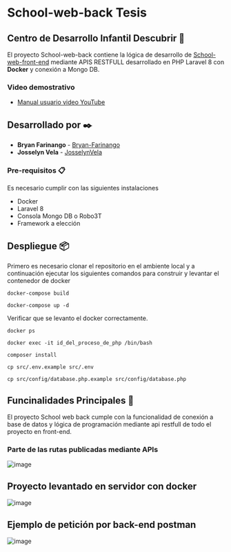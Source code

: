 # School-web-back Tesis
## Centro de Desarrollo Infantil Descubrir 🚀
El proyecto School-web-back contiene la lógica de desarrollo de [School-web-front-end](https://github.com/Bryan-Farinango/School-web) mediante APIS RESTFULL desarrollado en PHP Laravel 8 con **Docker** y conexión a Mongo DB. 
### **Video demostrativo**
* [Manual usuario video YouTube](https://www.youtube.com/watch?v=ZHiUGJxOSGo)
## Desarrollado por ✒️
* **Bryan Farinango** - [Bryan-Farinango](https://gist.github.com/Bryan-Farinango)
* **Josselyn Vela** - [JosselynVela](https://github.com/JosselynVela)
### Pre-requisitos 📋
Es necesario cumplir con las siguientes instalaciones
* Docker
* Laravel 8
* Consola Mongo DB o Robo3T
* Framework a elección

## Despliegue 📦

Primero es necesario clonar el repositorio en el ambiente local y a continuación ejecutar los siguientes comandos para construir y levantar el contenedor de docker

```
docker-compose build
```
```
docker-compose up -d
```
Verificar que se levanto el docker correctamente.
```
docker ps
```
```
docker exec -it id_del_proceso_de_php /bin/bash
```
```
composer install
```
```
cp src/.env.example src/.env
```
```
cp src/config/database.php.example src/config/database.php
```

## Funcinalidades Principales 📌

El proyecto School web back cumple con la funcionalidad de conexión a base de datos y lógica de programación mediante api restfull de todo el proyecto en front-end.

### Parte de las rutas publicadas mediante APIs
![image](https://user-images.githubusercontent.com/38628690/131645407-3ad98283-b2e9-432a-9742-0c3810d38e37.png)

## Proyecto levantado en servidor con docker
![image](https://user-images.githubusercontent.com/38628690/131645725-f3ea4026-f939-4d47-8ddc-d2b5c5169b5b.png)

## Ejemplo de petición por back-end postman
![image](https://user-images.githubusercontent.com/38628690/131645931-da6cb42f-b3a4-40ee-9be8-7c58d67b7d01.png)
